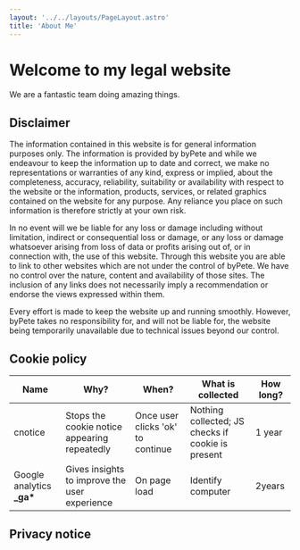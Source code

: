 ```yaml
---
layout: '../../layouts/PageLayout.astro'
title: 'About Me'
---
```


<div  slot="header">
  <!-- Custom header content for PageLayout -->
  <h1>Welcome to my legal website</h1>
</div>

  <slot name="main">
    <!-- Custom main content for the about page -->
    <p>We are a fantastic team doing amazing things.</p>
  </slot>

## Disclaimer

The information contained in this website is for general information purposes only. The information is provided by byPete and while we endeavour to keep the information up to date and correct, we make no representations or warranties of any kind, express or implied, about the completeness, accuracy, reliability, suitability or availability with respect to the website or the information, products, services, or related graphics contained on the website for any purpose. Any reliance you place on such information is therefore strictly at your own risk.

In no event will we be liable for any loss or damage including without limitation, indirect or consequential loss or damage, or any loss or damage whatsoever arising from loss of data or profits arising out of, or in connection with, the use of this website.
Through this website you are able to link to other websites which are not under the control of byPete. We have no control over the nature, content and availability of those sites. The inclusion of any links does not necessarily imply a recommendation or endorse the views expressed within them.

Every effort is made to keep the website up and running smoothly. However, byPete takes no responsibility for, and will not be liable for, the website being temporarily unavailable due to technical issues beyond our control.

## Cookie policy

| Name                        | Why?                                          | When?                             | What is collected                                 | How long? |
| --------------------------- | --------------------------------------------- | --------------------------------- | ------------------------------------------------- | --------- |
| cnotice                     | Stops the cookie notice appearing repeatedly  | Once user clicks 'ok' to continue | Nothing collected; JS checks if cookie is present | 1 year    |
| Google analytics **\_ga\*** | Gives insights to improve the user experience | On page load                      | Identify computer                                 | 2years    |

## Privacy notice
